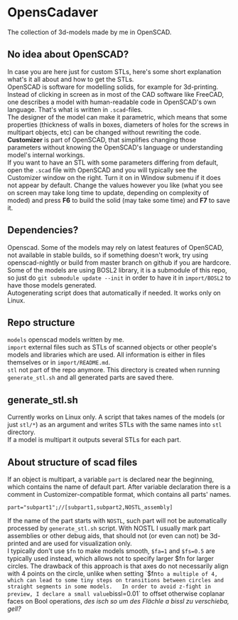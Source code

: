 # OpensCadaver
The collection of 3d-models made by me in OpenSCAD.  
## No idea about OpenSCAD?
In case you are here just for custom STLs, here's some short explanation what's it all about and how to get the STLs.  
OpenSCAD is software for modelling solids, for example for 3d-printing.  
Instead of clicking in screen as in most of the CAD software like FreeCAD, one describes a model with human-readable code in OpenSCAD's own language. That's what is written in `.scad`-files.  
The designer of the model can make it parametric, which means that some properties (thickness of walls in boxes, diameters of holes for the screws in multipart objects, etc) can be changed without rewriting the code.  
**Customizer** is part of OpenSCAD, that simplifies changing those parameters without knowing the OpenSCAD's language or understanding model's internal workings.  
If you want to have an STL with some parameters differing from default, open the `.scad` file with OpenSCAD and you will typically see the Customizer window on the right. Turn it on in Window submenu if it does not appear by default. Change the values however you like (what you see on screen may take long time to update, depending on complexity of moded) and press **F6** to build the solid (may take some time) and **F7** to save it.
## Dependencies?
Openscad. Some of the models may rely on latest features of OpenSCAD, not available in stable builds, so if something doesn't work, try using openscad-nightly or build from master branch on github if you are hardcore.  
Some of the models are using BOSL2 library, it is a submodule of this repo, so just do ```git submodule update --init``` in order to have it in `import/BOSL2` to have those models generated.  
Autogenerating script does that automatically if needed. It works only on Linux.  
## Repo structure
`models` openscad models written by me.  
`import` external files such as STLs of scanned objects or other people's models and libraries which are used. All information is either in files themselves or in `import/README.md`.  
`stl` not part of the repo anymore. This directory is created when running `generate_stl.sh` and all generated parts are saved there.  
## generate_stl.sh
Currently works on Linux only. A script that takes names of the models (or just `stl/*`) as an argument and writes STLs with the same names into `stl` directory.  
If a model is multipart it outputs several STLs for each part.  
## About structure of scad files
If an object is multipart, a variable `part` is declared near the beginning, which contains the name of default part. After variable declaration there is a comment in Customizer-compatible format, which contains all parts' names.  
```
part="subpart1";//[subpart1,subpart2,NOSTL_assembly]
```
If the name of the part starts with `NOSTL`, such part will not be automatically processed by `generate_stl.sh` script. With NOSTL I usually mark part assemblies or other debug aids, that should not (or even can not) be 3d-printed and are used for visualization only.  
I typically don't use `$fn` to make models smooth, `$fa=1` and `$fs=0.5` are typically used instead, which allows not to specify larger $fn for larger circles. The drawback of this approach is that axes do not necessarily align with 4 points on the circle, unlike when setting `$fn` to a multiple of 4, which can lead to some tiny steps on transitions between circles and straight segments in some models.  
In order to avoid z-fight in preview, I declare a small value `bissl=0.01` to offset otherwise coplanar faces on Bool operations, *des isch so um des Flächle a bissl zu verschieba, gell?*   